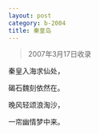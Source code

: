 ```yaml
---
layout: post
category: b-2004
title: 秦皇岛
---
```


> 2007年3月17日收录

秦皇入海求仙处，

碣石魏刻依然在。

晚风轻颂浪淘沙，

一帘幽情梦中来。